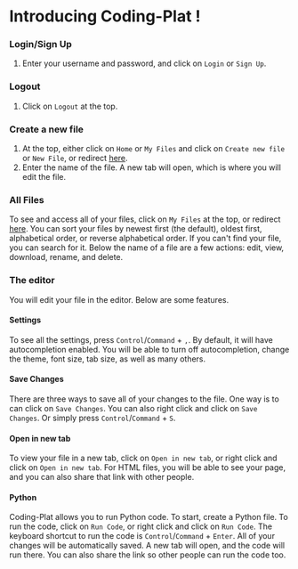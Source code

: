 # Introducing Coding-Plat !
### Login/Sign Up
1. Enter your username and password, and click on `Login` or `Sign Up`.

### Logout
1. Click on `Logout` at the top.

### Create a new file
1. At the top, either click on `Home` or `My Files` and click on `Create new file` or `New File`, or redirect [here](https://codingiscool.ruiwenge2.repl.co/create).
2. Enter the name of the file. A new tab will open, which is where you will edit the file.

### All Files
To see and access all of your files, click on `My Files` at the top, or redirect [here](https://codingiscool.ruiwenge2.repl.co/files). You can sort your files by newest first (the default), oldest first, alphabetical order, or reverse alphabetical order. If you can't find your file, you can search for it. Below the name of a file are a few actions: edit, view, download, rename, and delete.

### The editor
You will edit your file in the editor. Below are some features.
#### Settings
To see all the settings, press `Control`/`Command` + `,`. By default, it will have autocompletion enabled. You will be able to turn off autocompletion, change the theme, font size, tab size, as well as many others.
#### Save Changes
There are three ways to save all of your changes to the file. One way is to can click on `Save Changes`. You can also right click and click on `Save Changes`. Or simply press `Control`/`Command` + `S`.
#### Open in new tab
To view your file in a new tab, click on `Open in new tab`, or right click and click on `Open in new tab`. For HTML files, you will be able to see your page, and you can also share that link with other people.
#### Python
Coding-Plat allows you to run Python code. To start, create a Python file. To run the code, click on `Run Code`, or right click and click on `Run Code`. The keyboard shortcut to run the code is `Control`/`Command` + `Enter`. All of your changes will be automatically saved. A new tab will open, and the code will run there. You can also share the link so other people can run the code too.
